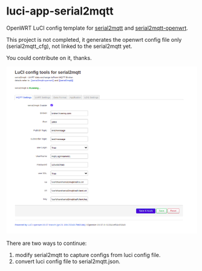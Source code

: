 # luci-app-serial2mqtt
OpenWRT LuCI config template for [serial2mqtt](https://github.com/vortex314/serial2mqtt) and [serial2mqtt-openwrt](https://github.com/halfbakery/serial2mqtt-openwrt).

This project is not completed, it generates the openwrt config file only (serial2mqtt_cfg), not linked to the serial2mqtt yet.

You could contribute on it, thanks.


![alt text](https://github.com/RadioOperator/luci-app-serial2mqtt/blob/main/screenshot/Screenshot-1.png)


There are two ways to continue:
1. modify serial2mqtt to capture configs from luci config file.
2. convert luci config file to serial2mqtt.json.

